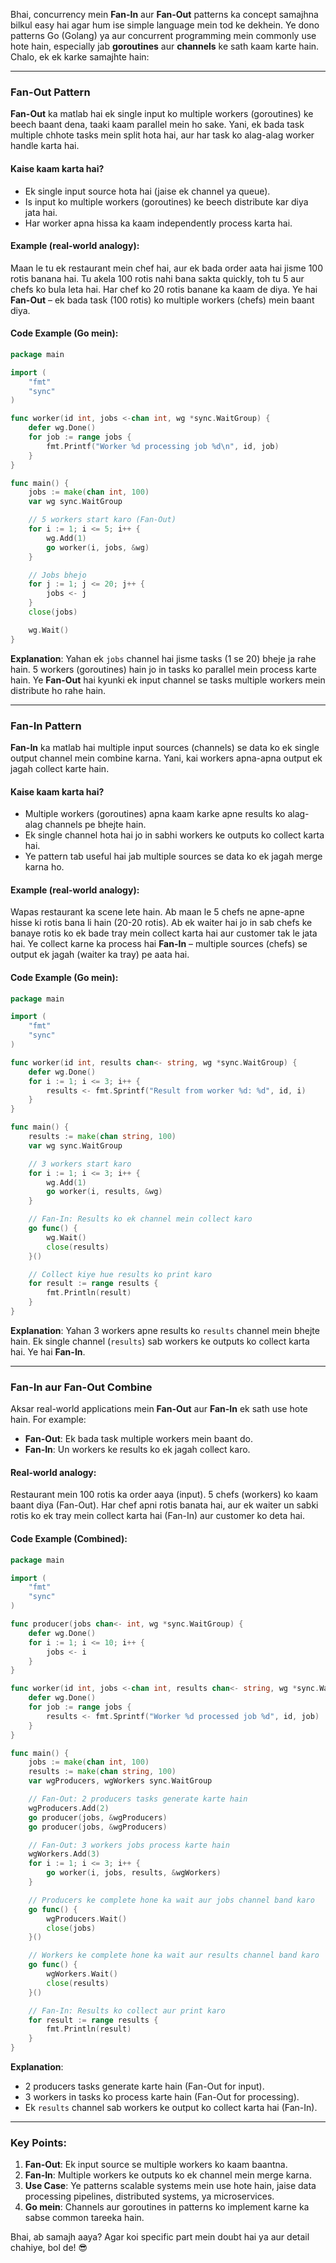 Bhai, concurrency mein **Fan-In** aur **Fan-Out** patterns ka concept samajhna bilkul easy hai agar hum ise simple language mein tod ke dekhein. Ye dono patterns Go (Golang) ya aur concurrent programming mein commonly use hote hain, especially jab **goroutines** aur **channels** ke sath kaam karte hain. Chalo, ek ek karke samajhte hain:

---

### **Fan-Out Pattern**
**Fan-Out** ka matlab hai ek single input ko multiple workers (goroutines) ke beech baant dena, taaki kaam parallel mein ho sake. Yani, ek bada task multiple chhote tasks mein split hota hai, aur har task ko alag-alag worker handle karta hai.

#### **Kaise kaam karta hai?**
- Ek single input source hota hai (jaise ek channel ya queue).
- Is input ko multiple workers (goroutines) ke beech distribute kar diya jata hai.
- Har worker apna hissa ka kaam independently process karta hai.

#### **Example (real-world analogy):**
Maan le tu ek restaurant mein chef hai, aur ek bada order aata hai jisme 100 rotis banana hai. Tu akela 100 rotis nahi bana sakta quickly, toh tu 5 aur chefs ko bula leta hai. Har chef ko 20 rotis banane ka kaam de diya. Ye hai **Fan-Out** – ek bada task (100 rotis) ko multiple workers (chefs) mein baant diya.

#### **Code Example (Go mein):**
```go
package main

import (
    "fmt"
    "sync"
)

func worker(id int, jobs <-chan int, wg *sync.WaitGroup) {
    defer wg.Done()
    for job := range jobs {
        fmt.Printf("Worker %d processing job %d\n", id, job)
    }
}

func main() {
    jobs := make(chan int, 100)
    var wg sync.WaitGroup

    // 5 workers start karo (Fan-Out)
    for i := 1; i <= 5; i++ {
        wg.Add(1)
        go worker(i, jobs, &wg)
    }

    // Jobs bhejo
    for j := 1; j <= 20; j++ {
        jobs <- j
    }
    close(jobs)

    wg.Wait()
}
```
**Explanation**: Yahan ek `jobs` channel hai jisme tasks (1 se 20) bheje ja rahe hain. 5 workers (goroutines) hain jo in tasks ko parallel mein process karte hain. Ye **Fan-Out** hai kyunki ek input channel se tasks multiple workers mein distribute ho rahe hain.

---

### **Fan-In Pattern**
**Fan-In** ka matlab hai multiple input sources (channels) se data ko ek single output channel mein combine karna. Yani, kai workers apna-apna output ek jagah collect karte hain.

#### **Kaise kaam karta hai?**
- Multiple workers (goroutines) apna kaam karke apne results ko alag-alag channels pe bhejte hain.
- Ek single channel hota hai jo in sabhi workers ke outputs ko collect karta hai.
- Ye pattern tab useful hai jab multiple sources se data ko ek jagah merge karna ho.

#### **Example (real-world analogy):**
Wapas restaurant ka scene lete hain. Ab maan le 5 chefs ne apne-apne hisse ki rotis bana li hain (20-20 rotis). Ab ek waiter hai jo in sab chefs ke banaye rotis ko ek bade tray mein collect karta hai aur customer tak le jata hai. Ye collect karne ka process hai **Fan-In** – multiple sources (chefs) se output ek jagah (waiter ka tray) pe aata hai.

#### **Code Example (Go mein):**
```go
package main

import (
    "fmt"
    "sync"
)

func worker(id int, results chan<- string, wg *sync.WaitGroup) {
    defer wg.Done()
    for i := 1; i <= 3; i++ {
        results <- fmt.Sprintf("Result from worker %d: %d", id, i)
    }
}

func main() {
    results := make(chan string, 100)
    var wg sync.WaitGroup

    // 3 workers start karo
    for i := 1; i <= 3; i++ {
        wg.Add(1)
        go worker(i, results, &wg)
    }

    // Fan-In: Results ko ek channel mein collect karo
    go func() {
        wg.Wait()
        close(results)
    }()

    // Collect kiye hue results ko print karo
    for result := range results {
        fmt.Println(result)
    }
}
```
**Explanation**: Yahan 3 workers apne results ko `results` channel mein bhejte hain. Ek single channel (`results`) sab workers ke outputs ko collect karta hai. Ye hai **Fan-In**.

---

### **Fan-In aur Fan-Out Combine**
Aksar real-world applications mein **Fan-Out** aur **Fan-In** ek sath use hote hain. For example:
- **Fan-Out**: Ek bada task multiple workers mein baant do.
- **Fan-In**: Un workers ke results ko ek jagah collect karo.

#### **Real-world analogy**:
Restaurant mein 100 rotis ka order aaya (input). 5 chefs (workers) ko kaam baant diya (Fan-Out). Har chef apni rotis banata hai, aur ek waiter un sabki rotis ko ek tray mein collect karta hai (Fan-In) aur customer ko deta hai.

#### **Code Example (Combined):**
```go
package main

import (
    "fmt"
    "sync"
)

func producer(jobs chan<- int, wg *sync.WaitGroup) {
    defer wg.Done()
    for i := 1; i <= 10; i++ {
        jobs <- i
    }
}

func worker(id int, jobs <-chan int, results chan<- string, wg *sync.WaitGroup) {
    defer wg.Done()
    for job := range jobs {
        results <- fmt.Sprintf("Worker %d processed job %d", id, job)
    }
}

func main() {
    jobs := make(chan int, 100)
    results := make(chan string, 100)
    var wgProducers, wgWorkers sync.WaitGroup

    // Fan-Out: 2 producers tasks generate karte hain
    wgProducers.Add(2)
    go producer(jobs, &wgProducers)
    go producer(jobs, &wgProducers)

    // Fan-Out: 3 workers jobs process karte hain
    wgWorkers.Add(3)
    for i := 1; i <= 3; i++ {
        go worker(i, jobs, results, &wgWorkers)
    }

    // Producers ke complete hone ka wait aur jobs channel band karo
    go func() {
        wgProducers.Wait()
        close(jobs)
    }()

    // Workers ke complete hone ka wait aur results channel band karo
    go func() {
        wgWorkers.Wait()
        close(results)
    }()

    // Fan-In: Results ko collect aur print karo
    for result := range results {
        fmt.Println(result)
    }
}
```
**Explanation**: 
- 2 producers tasks generate karte hain (Fan-Out for input).
- 3 workers in tasks ko process karte hain (Fan-Out for processing).
- Ek `results` channel sab workers ke output ko collect karta hai (Fan-In).

---

### **Key Points**:
1. **Fan-Out**: Ek input source se multiple workers ko kaam baantna.
2. **Fan-In**: Multiple workers ke outputs ko ek channel mein merge karna.
3. **Use Case**: Ye patterns scalable systems mein use hote hain, jaise data processing pipelines, distributed systems, ya microservices.
4. **Go mein**: Channels aur goroutines in patterns ko implement karne ka sabse common tareeka hain.

Bhai, ab samajh aaya? Agar koi specific part mein doubt hai ya aur detail chahiye, bol de! 😎